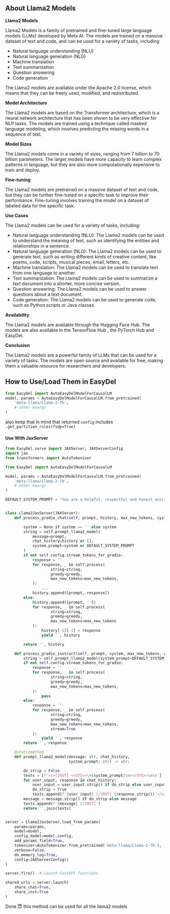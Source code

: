 ## About Llama2 Models

**Llama2 Models**

Llama2 Models is a family of pretrained and fine-tuned large language models (LLMs) developed by Meta AI. The models are
trained on a massive dataset of text and code, and can be used for a variety of tasks, including

* Natural language understanding (NLU)
* Natural language generation (NLG)
* Machine translation
* Text summarization
* Question answering
* Code generation

The Llama2 models are available under the Apache 2.0 license, which means that they can be freely used, modified, and
redistributed.

**Model Architecture**

The Llama2 models are based on the Transformer architecture, which is a neural network architecture that has been shown
to be very effective for NLP tasks. The models are trained using a technique called masked language modeling, which
involves predicting the missing words in a sequence of text.

**Model Sizes**

The Llama2 models come in a variety of sizes, ranging from 7 billion to 70 billion parameters. The larger models have
more capacity to learn complex patterns in language, but they are also more computationally expensive to train and
deploy.

**Fine-tuning**

The Llama2 models are pretrained on a massive dataset of text and code, but they can be further fine-tuned on a specific
task to improve their performance. Fine-tuning involves training the model on a dataset of labeled data for the specific
task.

**Use Cases**

The Llama2 models can be used for a variety of tasks, including:

* Natural language understanding (NLU): The Llama2 models can be used to understand the meaning of text, such as
  identifying the entities and relationships in a sentence.
* Natural language generation (NLG): The Llama2 models can be used to generate text, such as writing different kinds of
  creative content, like poems, code, scripts, musical pieces, email, letters, etc.
* Machine translation: The Llama2 models can be used to translate text from one language to another.
* Text summarization: The Llama2 models can be used to summarize a text document into a shorter, more concise version.
* Question answering: The Llama2 models can be used to answer questions about a text document.
* Code generation: The Llama2 models can be used to generate code, such as Python scripts or Java classes.

**Availability**

The Llama2 models are available through the Hugging Face Hub. The models are also available in the TensorFlow Hub , the
PyTorch Hub and EasyDel.

**Conclusion**

The Llama2 models are a powerful family of LLMs that can be used for a variety of tasks. The models are open source and
available for free, making them a valuable resource for researchers and developers.

## How to Use/Load Them in EasyDel

```python
from EasyDel import AutoEasyDelModelForCausalLM
model, params = AutoEasyDelModelForCausalLM.from_pretrained(
    'meta-llama/Llama-2-7b',
    # other kwargs
)
```

also keep that in mind that returned `config` includes `.get_partition_rules(fsdp=True)`

#### Use With JaxServer

```python
from EasyDel.serve import JAXServer, JAXServerConfig
import jax
from transformers import AutoTokenizer

from EasyDel import AutoEasyDelModelForCausalLM

model, params = AutoEasyDelModelForCausalLM.from_pretrained(
    'meta-llama/Llama-2-7b',
    # other kwargs
)

DEFAULT_SYSTEM_PROMPT = "You are a helpful, respectful and honest assistant and act as wanted"


class Llama2JaxServer(JAXServer):
    def process_gradio_chat(self, prompt, history, max_new_tokens, system, greedy):

        system = None if system == '' else system
        string = self.prompt_llama2_model(
            message=prompt,
            chat_history=history or [],
            system_prompt=system or DEFAULT_SYSTEM_PROMPT
        )
        if not self.config.stream_tokens_for_gradio:
            response = ''
            for response, _ in self.process(
                    string=string,
                    greedy=greedy,
                    max_new_tokens=max_new_tokens,
            ):
                ...
            history.append([prompt, response])
        else:
            history.append([prompt, ''])
            for response, _ in self.process(
                    string=string,
                    greedy=greedy,
                    max_new_tokens=max_new_tokens
            ):
                history[-1][-1] = response
                yield '', history

        return '', history

    def process_gradio_instruct(self, prompt, system, max_new_tokens, greedy):
        string = self.prompt_llama2_model(system_prompt=DEFAULT_SYSTEM_PROMPT, message=prompt, chat_history=[])
        if not self.config.stream_tokens_for_gradio:
            response = ''
            for response, _ in self.process(
                    string=string,
                    greedy=greedy,
                    max_new_tokens=max_new_tokens,
            ):
                pass
        else:
            response = ''
            for response, _ in self.process(
                    string=string,
                    greedy=greedy,
                    max_new_tokens=max_new_tokens,
                    stream=True
            ):
                yield '', response
        return '', response

    @staticmethod
    def prompt_llama2_model(message: str, chat_history,
                            system_prompt: str) -> str:

        do_strip = False
        texts = [f'<s>[INST] <<SYS>>\n{system_prompt}\n<</SYS>>\n\n']
        for user_input, response in chat_history:
            user_input = user_input.strip() if do_strip else user_input
            do_strip = True
            texts.append(f'{user_input} [/INST] {response.strip()} </s><s>[INST] ')
        message = message.strip() if do_strip else message
        texts.append(f'{message} [/INST]')
        return ''.join(texts)


server = Llama2JaxServer.load_from_params(
    params=params,
    model=model,
    config_model=model.config,
    add_params_field=True,
    tokenizer=AutoTokenizer.from_pretrained('meta-llama/Llama-2-7b'),
    verbose=False,
    do_memory_log=True,
    config=JAXServerConfig()
)

server.fire()  # Launch FastAPI functions

shared_urls = server.launch(
    share_chat=True,
    share_inst=True
)
```

Done 😇 this method can be used for all the llama2 models